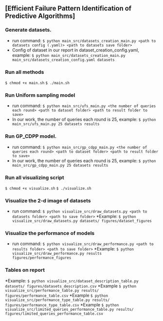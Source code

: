 ## [Efficient Failure Pattern Identification of Predictive Algorithms]

### Generate datasets.
* run command: `$ python main_src/datasets_creation_main.py <path to datasets config (.yaml)> <path to datasets save folder>`
* Config of dataset in our report in dataset_creation_config.yaml, example: `$ python main_src/datasets_creation_main.py main_src/datasets_creation_config.yaml datasets`

### Run all methods
`$ chmod +x main.sh`
`$ ./main.sh`

### Run Uniform sampling model
* run command: `$ python main_src/ufs_main.py <the number of queries each round> <path to dataset folder> <path to result folder to save>`
* In our work, the number of queries each round is 25, example: `$ python main_src/ufs_main.py 25 datasets results`

### Run GP_CDPP model.
* run command: `$ python main_src/gp_cdpp_main.py <the number of queries each round> <path to dataset folder> <path to result folder to save>`
* In our work, the number of queries each round is 25, example: `$ python main_src/gp_cdpp_main.py 25 datasets results`

### Run all visualizing script
`$ chmod +x visualize.sh`
`$ ./visualize.sh`

### Visualize the 2-d image of datasets
* run command: `$ python visualize_src/draw_datasets.py <path to datasets folder> <path to save folder>`
*Example: `$ python visualize_src/draw_datasets.py datasets/ figures/dataset_figures`

### Visualize the performance of models
* run command: `$ python visualize_src/draw_performance.py <path to results folder> <path to save folder>`
*Example: `$ python visualize_src/draw_performance.py results figures/performance_figures`

### Tables on report
*Example: `$ python visualize_src/dataset_description_table.py datasets/ figures/datasets_description.csv`
*Example `$ python visualize_src/performance_table.py results/ figures/performance_table.csv`
*Example `$ python visualize_src/performance_type_table.py results/ figures/performance_type_table.csv`
*Example `$ python visualize_src/limited_queries_performance_table.py results/ figures/limited_queries_performance_table.csv`